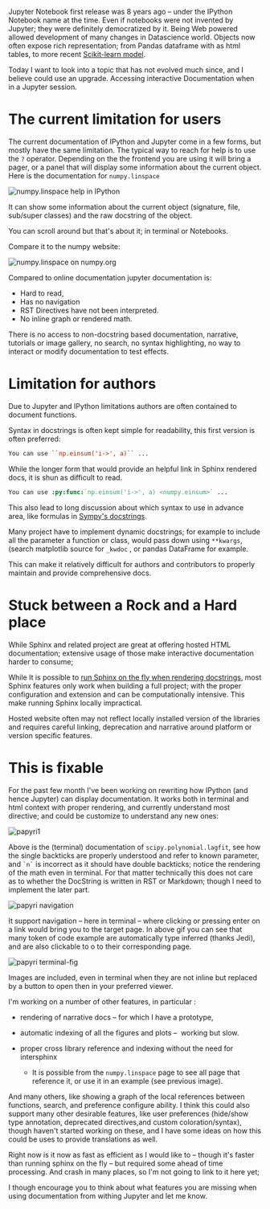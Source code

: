 <!-- 
.. title: Rethinking Jupyter Interactive Documentation
.. slug: 38-rethinking-jupyter-documentation
.. date: 2021-03-30 11:59 UTC
.. tags: python, open-source, documentation
.. category: 
.. link: 
.. description: 
.. type: markdown
-->

Jupyter Notebook first release was 8 years ago –  under the IPython Notebook
name at the time. Even if notebooks were not invented by Jupyter; they were
definitely democratized by it. Being Web powered allowed development of many
changes in Datascience world. Objects now often expose rich representation; from
Pandas dataframe with as html tables, to more recent [Scikit-learn model](https://github.com/scikit-learn/scikit-learn/pull/14180).

Today I want to look into a topic that has not evolved much since, and I believe
could use an upgrade. Accessing interactive Documentation when in a Jupyter
session.

# The current limitation for users

The current documentation of IPython and Jupyter come in a few forms, but mostly
have the same limitation. 
The typical way to reach for help is to use the `?` operator. Depending on the
the frontend you are using it will bring a pager, or a panel that will display
some information about the current object. Here is the documentation for
``numpy.linspace``

![numpy.linspace help in IPython](../img/numpy-linspace-current.png)

It can show some information about the current object (signature, file,
sub/super classes) and the raw docstring of the object. 

You can scroll around but that's about it; in terminal or Notebooks.

Compare it to the numpy website:

![numpy.linspace on numpy.org](../img/numpy-linspace-website.png)

Compared to online documentation jupyter documentation is:
 - Hard to read, 
 - Has no navigation
 - RST Directives have not been interpreted.
 - No inline graph or rendered math.

There is no access to non-docstring based documentation, narrative, tutorials or
image gallery, no search, no syntax highlighting, no way to interact or modify
documentation to test effects.

# Limitation for authors

Due to Jupyter and IPython limitations authors are often contained to document
functions.

Syntax in docstrings is often kept simple for readability, this first version is
often preferred:

```rst
You can use ``np.einsum('i->', a)`` ...
```

While the longer form that would provide an helpful link in Sphinx rendered
docs, it is shun as difficult to read.

```rst
You can use :py:func:`np.einsum('i->', a) <numpy.einsum>` ...
```

This also lead to long discussion about which syntax to use in advance area,
like formulas in [Sympy's docstrings](https://github.com/sympy/sympy/issues/14964). 

Many project have to implement dynamic docstrings; for example to include all
the parameter a function or class, would pass down using ``**kwargs``, (search
matplotlib source for `_kwdoc` , or pandas DataFrame for example.

This can make it relatively difficult for authors and contributors to properly
maintain and provide comprehensive docs.

# Stuck between a Rock and a Hard place

While Sphinx and related project are great at offering hosted HTML
documentation; extensive usage of those make interactive documentation harder to
consume;

While It is possible to [run Sphinx on the fly when rendering
docstrings](https://github.com/spyder-ide/docrepr), most Sphinx features
only work when building a full project; with the proper configuration and
extension and can be computationally intensive. This make running Sphinx locally
impractical.

Hosted website often may not reflect locally installed version of the
libraries and requires careful linking, deprecation and narrative around
platform or version specific features.

# This is fixable

For the past few month I've been working on rewriting how IPython (and hence
Jupyter) can display documentation. It works both in terminal and html context
with proper rendering, and currently understand most directive; and could be
customize to understand any new ones:

![papyri1](../img/papyri-1.png)

Above is the (terminal) documentation of `scipy.polynomial.lagfit`, see how the
single backticks are properly understood and refer to known parameter, and ``
`n` `` is incorrect as it should have double backticks; notice the rendering of
the math even in terminal. For that matter technically this does not care as to
whether the DocString is written in RST or Markdown; though I need to implement
the later part.

![papyri navigation](../img/papyri-nav.gif)

It support navigation – here in terminal – where clicking or pressing enter on a
link would bring you to the target page. In above gif you can see that many
token of code example are automatically type inferred (thanks Jedi), and are also
clickable to o to their corresponding page.

![papyri terminal-fig](../img/papyri-terminal-fig.png)

Images are included, even in terminal when they are not inline but replaced by
a button to open then in your preferred viewer.


I'm working on a number of other features, in particular :

 - rendering of narrative docs – for which I have a prototype,
 - automatic indexing of all the figures and plots –  working but slow.
 - proper cross library reference and indexing without the need for intersphinx
 
    - It is possible from the `numpy.linspace` page to see all page that
      reference it, or use it in an example (see previous image).

And many others, like showing a graph of the local references between functions,
search, and preference configure ability. I think this could also support many
other desirable features, like user preferences (hide/show type annotation,
deprecated directives,and custom coloration/syntax), though haven't started
working on these, and I have some ideas on how this could be uses to provide
translations as well.

Right now is it now as fast as efficient as I would like to – though it's faster
than running sphinx on the fly – but required some ahead of time processing. And
crash in many places, so I'm not going to link to it here yet;

I though encourage you to think about what features you are missing when using
documentation from withing Jupyter and let me know.







